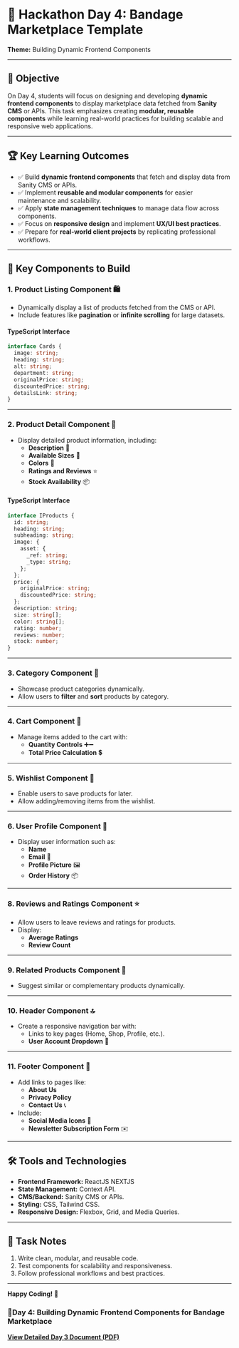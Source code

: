 # 🌟 Hackathon Day 4: Bandage Marketplace Template  
**Theme:** Building Dynamic Frontend Components  

---

## 🎯 Objective  
On Day 4, students will focus on designing and developing **dynamic frontend components** to display marketplace data fetched from **Sanity CMS** or APIs. This task emphasizes creating **modular, reusable components** while learning real-world practices for building scalable and responsive web applications.  

---

## 🏆 Key Learning Outcomes  
- ✅ Build **dynamic frontend components** that fetch and display data from Sanity CMS or APIs.  
- ✅ Implement **reusable and modular components** for easier maintenance and scalability.  
- ✅ Apply **state management techniques** to manage data flow across components.  
- ✅ Focus on **responsive design** and implement **UX/UI best practices**.  
- ✅ Prepare for **real-world client projects** by replicating professional workflows.  

---

## 🧩 Key Components to Build  

### 1. **Product Listing Component** 🛍️  
- Dynamically display a list of products fetched from the CMS or API.  
- Include features like **pagination** or **infinite scrolling** for large datasets.  

#### **TypeScript Interface**  
```typescript
interface Cards {
  image: string;
  heading: string;
  alt: string;
  department: string;
  originalPrice: string;
  discountedPrice: string;
  detailsLink: string;
}
```

---

### 2. **Product Detail Component** 🛒  
- Display detailed product information, including:  
  - **Description** 📝  
  - **Available Sizes** 📏  
  - **Colors** 🎨  
  - **Ratings and Reviews** ⭐  
  - **Stock Availability** 📦  

#### **TypeScript Interface**  
```typescript
interface IProducts {
  id: string;
  heading: string;
  subheading: string;
  image: {
    asset: {
      _ref: string;
      _type: string;
    };
  };
  price: {
    originalPrice: string;
    discountedPrice: string;
  };
  description: string;
  size: string[];
  color: string[];
  rating: number;
  reviews: number;
  stock: number;
}
```

---

### 3. **Category Component** 📂  
- Showcase product categories dynamically.  
- Allow users to **filter** and **sort** products by category.  

---

### 4. **Cart Component** 🛒  
- Manage items added to the cart with:  
  - **Quantity Controls** ➕➖  
  - **Total Price Calculation** 💲  

---

### 5. **Wishlist Component** 💖  
- Enable users to save products for later.  
- Allow adding/removing items from the wishlist.  

---

### 6. **User Profile Component** 👤  
- Display user information such as:  
  - **Name**  
  - **Email** 📧  
  - **Profile Picture** 🖼️  
  - **Order History** 📦  

---

### 8. **Reviews and Ratings Component** ⭐  
- Allow users to leave reviews and ratings for products.  
- Display:  
  - **Average Ratings**  
  - **Review Count**  

---

### 9. **Related Products Component** 🔗  
- Suggest similar or complementary products dynamically.  

---

### 10. **Header Component** 🔝  
- Create a responsive navigation bar with:  
  - Links to key pages (Home, Shop, Profile, etc.).  
  - **User Account Dropdown** 👤  

---

### 11. **Footer Component** 📢  
- Add links to pages like:  
  - **About Us**  
  - **Privacy Policy**  
  - **Contact Us** 📞  
- Include:  
  - **Social Media Icons** 📱  
  - **Newsletter Subscription Form** ✉️  

---

## 🛠️ Tools and Technologies  
- **Frontend Framework:** ReactJS NEXTJS  
- **State Management:** Context API.  
- **CMS/Backend:** Sanity CMS or APIs.  
- **Styling:** CSS, Tailwind CSS.  
- **Responsive Design:** Flexbox, Grid, and Media Queries.  

---

## 📝 Task Notes  
1. Write clean, modular, and reusable code.  
2. Test components for scalability and responsiveness.  
3. Follow professional workflows and best practices.  

---


**Happy Coding! 🚀**



### 📘Day 4: Building Dynamic Frontend Components for Bandage Marketplace
[**View Detailed Day 3 Document (PDF)**](---)
